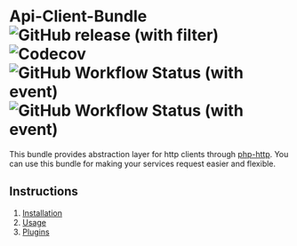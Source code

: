 # Api-Client-Bundle ![GitHub release (with filter)](https://img.shields.io/github/v/release/mops1k/api-client-bundle?logo=github&link=https%3A%2F%2Fpackagist.org%2Fpackages%2Fmops1k%2Fapi-client-bundle) ![Codecov](https://img.shields.io/codecov/c/github/mops1k/api-client-bundle) ![GitHub Workflow Status (with event)](https://img.shields.io/github/actions/workflow/status/mops1k/api-client-bundle/bundle-tests-lower-deps.yml?logo=github&label=Build%20with%20lower%20dependencies) ![GitHub Workflow Status (with event)](https://img.shields.io/github/actions/workflow/status/mops1k/api-client-bundle/bundle-tests-higher-deps.yml?logo=github&label=Build%20with%20higher%20dependencies)


This bundle provides abstraction layer for http clients through [php-http](https://docs.php-http.org/en/latest/index.html).
You can use this bundle for making your services request easier and flexible.

## Instructions
1. [Installation](./doc/Installation.md)
2. [Usage](./doc/Usage.md)
3. [Plugins](./doc/Plugins.md)
